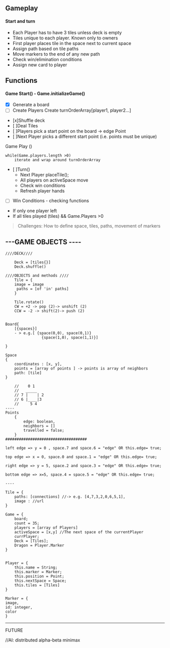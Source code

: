 
__Gameplay__
----------
#### Start and turn
- Each Player has to have 3 tiles unless deck is empty
- Tiles unique to each player. Known only to owners
- First player places tile in the space next to current space
- Assign path based on tile paths
- Move markers to the end of any new path
- Check win/elimination conditions
- Assign new card to player


Functions
------------
#### Game Start() - Game.initializeGame()
- [x]	Generate a board
- [ ]	Create Players
		Create turnOrderArray[player1, player2...]    
-	[x]Shuffle deck
-	[ ]Deal Tiles
- [ ]Players pick a start point on the board -> edge Point
- [ ]Next Player picks a different start point (i.e. points must be unique)

Game Play ()  

	while(Game.players.length >0)
		iterate and wrap around turnOrderArray

- [ ]Turn()
	- Next Player placeTile();
	- All players on activeSpace move
	- Check win conditions
	- Refresh player hands

- [ ] Win Conditions - checking functions
 - If only one player left
 - If all tiles played (tiles) && Game.Players >0


> Challenges:
How to define space, tiles, paths, movement of markers



---GAME OBJECTS ----
-----------
```
////DECK////

	Deck = [tiles{}]
	Deck.shuffle()

////OBJECTS and methods ////
	Tile = {
	image = image
	 paths = [of 'in' paths]
	}

	Tile.rotate()
	CW = +2 -> pop (2)-> unshift (2)
	CCW = -2 -> shift(2)-> push (2)


Board{
	[{spaces}]
	- > e.g.[ {space(0,0), space(0,1)}
				{space(1,0), space(1,1)}]

}

Space
{
	coordinates : [x, y],
	points = [array of points ] -> points is array of neighbors
	path: [tile]
}

	//    0 1
	//   _____
	// 7 |    | 2
	// 6 |____|3
	//     5 4
----
Points
	{
		edge: boolean,
		neighbors = []
		travelled = false;
	}
####################################

left edge => y = 0 , space.7 and space.6 = "edge" OR this.edge= true;

top edge => x = 0, space.0 and space.1 = "edge" OR this.edge= true;

right edge => y = 5, space.2 and space.3 = "edge" OR this.edge= true;

bottom edge => x=5, space.4 = space.5 = "edge" OR this.edge= true;

----

Tile = {
	paths: [connections] //-> e.g. [4,7,3,2,0,6,5,1],
	image : //url
}

Game = {
	board;
	count = 35;   
	players = [array of Players]   
	activeSpace = [x,y] //The next space of the currentPlayer
	currPlayer;   
	Deck = [Tiles];   
	Dragon = Player.Marker   
}


Player = {
	this.name = String;   
	this.marker = Marker;   
	this.position = Point;   
	this.nextSpace = Space;   
	this.tiles = [Tiles]   
}

Marker = {
image,    
id: integer,    
color    
}
```




-----------

FUTURE

//AI: distributed alpha-beta minimax
